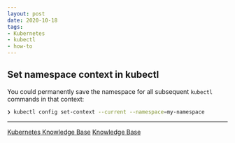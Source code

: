 ```yaml
---
layout: post
date: 2020-10-18
tags:
- Kubernetes
- kubectl
- how-to
---
```


## Set namespace context in kubectl

You could permanently save the namespace for all subsequent ```kubectl``` commands in that context:

```bash
❯ kubectl config set-context --current --namespace=my-namespace
```

* * *

[Kubernetes Knowledge Base](./)
[Knowledge Base](../)
